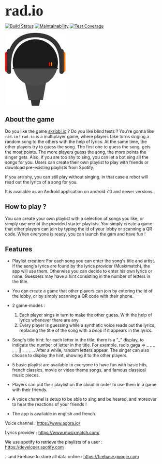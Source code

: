 <span style="font-family:Trebuchet MS;font-weight:600;font-size:50px">
    rad.io
</span>

[![Build Status](https://api.cirrus-ci.com/github/FribourgSDP/rad.io.svg)](https://cirrus-ci.com/github/FribourgSDP/rad.io)
[![Maintainability](https://api.codeclimate.com/v1/badges/d819e783c8fc8700526b/maintainability)](https://codeclimate.com/github/FribourgSDP/rad.io/maintainability)
[![Test Coverage](https://api.codeclimate.com/v1/badges/d819e783c8fc8700526b/test_coverage)](https://codeclimate.com/github/FribourgSDP/rad.io/test_coverage)


<img src="app/src/main/res/drawable-ldpi/ic_logo.png" width="200p" height="240p">

## About the game

Do you like the game [skribbl.io](http://skribbl.io) ? Do you like blind tests ? You're gonna like `rad.io` ! `rad.io` is a multiplayer game, where players take turns singing a random song to the others with the help
of lyrics. At the same time, the other players try to guess the song. The first one to guess the song,
gets the most points. The more players guess the song, the more points the singer gets. Also, if you are
too shy to sing, you can let a bot sing all the songs for you. Users can create their own playlist to play with
friends or download pre-existing playlists from Spotify.

If you are shy, you can still play without singing, in that case a robot will read out the lyrics of a song for you.

It is available as an Android application on android 7.0 and newer versions.

## How to play ?

You can create your own playlist with a selection of songs you like, or simply use one of the provided starter playlists. You simply create a game that other players can join by typing the id of your lobby or scanning a QR code. When everyone is ready, you can launch the gam and have fun !

## Features

- Playlist creation: For each song you can enter the song's title and artist. If the song's lyrics are found by the lyrics provider (Musixmatch), the app will use them. Otherwise you can decide to enter his own lyrics or none. Guessers may have a hint consisting in the number of letters in the title.
- You can create a game that other players can join by entering the id of the lobby, or by simply scanning a QR code with their phone.

- 2 game-modes :
    1. Each player sings in turn to make the other guess. With the help of lyrics whenever there are any.
    2. Every player is guessing while a synthetic voice reads out the lyrics, replacing the title of the song  with a _beep_ if it appears in the lyrics.

- Song's title hint: for each letter in the title, there is a "_" display, to indicate the number of letter in the title. For example, radio gaga => _ _ _ _ _ ||  _ _ _ _. After a while, random letters appear. The singer can also choose to display the hint, showing it to the other players.
- 5 basic playlist are available to everyone to have fun with basic hits, french classics, movie or video theme songs, and famous classical music pieces.
- Players can put their playlist on the cloud in order to use them in a game with their friends. 
- A voice channel is setup to be able to sing and be heared, and moreover to hear the reactions of your friends ! 
- The app is available in english and french.
  


Voice channel : https://www.agora.io/

Lyrics provider : https://www.musixmatch.com/

We use spotify to retrieve the playlists of a user : https://developer.spotify.com

...and Firebase to store all data online : https://firebase.google.com
